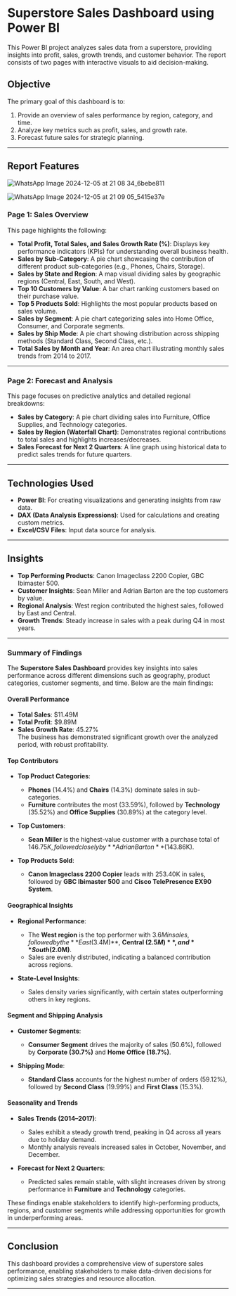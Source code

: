 # Superstore Sales Dashboard using Power BI

This Power BI project analyzes sales data from a superstore, providing insights into profit, sales, growth trends, and customer behavior. The report consists of two pages with interactive visuals to aid decision-making.

## Objective
The primary goal of this dashboard is to:
1. Provide an overview of sales performance by region, category, and time.
2. Analyze key metrics such as profit, sales, and growth rate.
3. Forecast future sales for strategic planning.

---

## Report Features

![WhatsApp Image 2024-12-05 at 21 08 34_6bebe811](https://github.com/user-attachments/assets/bd2dd828-72af-45fd-8477-3b2a7b5666f8)

![WhatsApp Image 2024-12-05 at 21 09 05_5415e37e](https://github.com/user-attachments/assets/bc1d0095-fa88-48fb-a913-27b4bbf784e9)

### **Page 1: Sales Overview**
This page highlights the following:
- **Total Profit, Total Sales, and Sales Growth Rate (%)**: Displays key performance indicators (KPIs) for understanding overall business health.
- **Sales by Sub-Category**: A pie chart showcasing the contribution of different product sub-categories (e.g., Phones, Chairs, Storage).
- **Sales by State and Region**: A map visual dividing sales by geographic regions (Central, East, South, and West).
- **Top 10 Customers by Value**: A bar chart ranking customers based on their purchase value.
- **Top 5 Products Sold**: Highlights the most popular products based on sales volume.
- **Sales by Segment**: A pie chart categorizing sales into Home Office, Consumer, and Corporate segments.
- **Sales by Ship Mode**: A pie chart showing distribution across shipping methods (Standard Class, Second Class, etc.).
- **Total Sales by Month and Year**: An area chart illustrating monthly sales trends from 2014 to 2017.

---

### **Page 2: Forecast and Analysis**
This page focuses on predictive analytics and detailed regional breakdowns:
- **Sales by Category**: A pie chart dividing sales into Furniture, Office Supplies, and Technology categories.
- **Sales by Region (Waterfall Chart)**: Demonstrates regional contributions to total sales and highlights increases/decreases.
- **Sales Forecast for Next 2 Quarters**: A line graph using historical data to predict sales trends for future quarters.

---

## Technologies Used
- **Power BI**: For creating visualizations and generating insights from raw data.
- **DAX (Data Analysis Expressions)**: Used for calculations and creating custom metrics.
- **Excel/CSV Files**: Input data source for analysis.

---

## Insights
- **Top Performing Products**: Canon Imageclass 2200 Copier, GBC Ibimaster 500.
- **Customer Insights**: Sean Miller and Adrian Barton are the top customers by value.
- **Regional Analysis**: West region contributed the highest sales, followed by East and Central.
- **Growth Trends**: Steady increase in sales with a peak during Q4 in most years.

---
### **Summary of Findings**

The **Superstore Sales Dashboard** provides key insights into sales performance across different dimensions such as geography, product categories, customer segments, and time. Below are the main findings:

#### **Overall Performance**
- **Total Sales**: $11.49M  
- **Total Profit**: $9.89M  
- **Sales Growth Rate**: 45.27%  
The business has demonstrated significant growth over the analyzed period, with robust profitability.

#### **Top Contributors**
- **Top Product Categories**:  
  - **Phones** (14.4%) and **Chairs** (14.3%) dominate sales in sub-categories.  
  - **Furniture** contributes the most (33.59%), followed by **Technology** (35.52%) and **Office Supplies** (30.89%) at the category level.  

- **Top Customers**:  
  - **Sean Miller** is the highest-value customer with a purchase total of $146.75K, followed closely by **Adrian Barton** ($143.86K).

- **Top Products Sold**:  
  - **Canon Imageclass 2200 Copier** leads with 253.40K in sales, followed by **GBC Ibimaster 500** and **Cisco TelePresence EX90 System**.

#### **Geographical Insights**
- **Regional Performance**:  
  - The **West region** is the top performer with $3.6M in sales, followed by the **East ($3.4M)**, **Central ($2.5M)**, and **South ($2.0M)**.  
  - Sales are evenly distributed, indicating a balanced contribution across regions.  

- **State-Level Insights**:  
  - Sales density varies significantly, with certain states outperforming others in key regions.

#### **Segment and Shipping Analysis**
- **Customer Segments**:  
  - **Consumer Segment** drives the majority of sales (50.6%), followed by **Corporate (30.7%)** and **Home Office (18.7%)**.  

- **Shipping Mode**:  
  - **Standard Class** accounts for the highest number of orders (59.12%), followed by **Second Class** (19.99%) and **First Class** (15.3%).

#### **Seasonality and Trends**
- **Sales Trends (2014–2017)**:  
  - Sales exhibit a steady growth trend, peaking in Q4 across all years due to holiday demand.  
  - Monthly analysis reveals increased sales in October, November, and December.  

- **Forecast for Next 2 Quarters**:  
  - Predicted sales remain stable, with slight increases driven by strong performance in **Furniture** and **Technology** categories.
 
These findings enable stakeholders to identify high-performing products, regions, and customer segments while addressing opportunities for growth in underperforming areas.

---

## Conclusion
This dashboard provides a comprehensive view of superstore sales performance, enabling stakeholders to make data-driven decisions for optimizing sales strategies and resource allocation.

--- 

